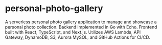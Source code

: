 # personal-photo-gallery
A serverless personal photo gallery application to manage and showcase a personal photo collection. Backend implemented in Go with Echo. Frontend built with React, TypeScript, and Next.js. Utilizes AWS Lambda, API Gateway, DynamoDB, S3, Aurora MySQL, and GitHub Actions for CI/CD.
